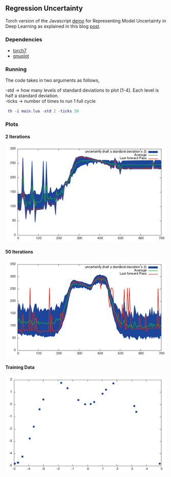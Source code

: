 ## Regression Uncertainty
Torch version of the Javascript [demo](https://github.com/yaringal/DropoutUncertaintyDemos) for Representing Model Uncertainty in Deep Learning as explained in this blog [post](http://mlg.eng.cam.ac.uk/yarin/blog_3d801aa532c1ce.html). 

### Dependencies

- [torch7](http://torch.ch/docs/getting-started.html)   
- [gnuplot](https://github.com/torch/gnuplot)  

### Running

The code takes in two arguments as follows,  

-std     -> how many levels of standard deviations to plot [1-4]. Each level is half a standard deviation.  
-ticks   -> number of times to run 1 full cycle


```lua
 th -i main.lua -std 2 -ticks 50
``` 

### Plots

#### 2 Iterations
![](https://raw.githubusercontent.com/ronanmoynihan/regression-uncertainty/master/plots/2_iterations.png?token=ABo7h0QvHT-uYLyT59cWKz1NB6nlXF1Kks5Wm7JNwA%3D%3D "Optional Title")

#### 50 Iterations
![](https://raw.githubusercontent.com/ronanmoynihan/regression-uncertainty/master/plots/50_iterations.png?token=ABo7h4q9ITnpFfKii0aPIVfvEZYA_GEwks5Wm7JiwA%3D%3D "Optional Title")

#### Training Data
![](https://raw.githubusercontent.com/ronanmoynihan/regression-uncertainty/master/plots/training_data.png?token=ABo7h8BAbzxPNpBeF8GWg0XM724ky8bPks5Wm7KSwA%3D%3D)